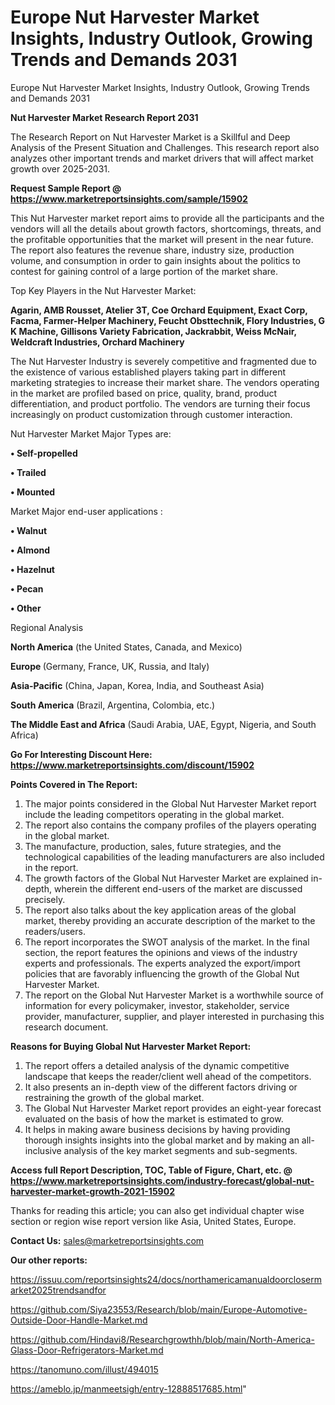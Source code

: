 # Europe Nut Harvester Market Insights, Industry Outlook, Growing Trends and Demands 2031
Europe Nut Harvester Market Insights, Industry Outlook, Growing Trends and Demands 2031

<strong>Nut Harvester Market Research Report 2031</strong>

The Research Report on Nut Harvester Market is a Skillful and Deep Analysis of the Present Situation and Challenges. This research report also analyzes other important trends and market drivers that will affect market growth over 2025-2031.

<strong>Request Sample Report @ <a href=https://www.marketreportsinsights.com/sample/15902>https://www.marketreportsinsights.com/sample/15902</a></strong>

This Nut Harvester market report aims to provide all the participants and the vendors will all the details about growth factors, shortcomings, threats, and the profitable opportunities that the market will present in the near future. The report also features the revenue share, industry size, production volume, and consumption in order to gain insights about the politics to contest for gaining control of a large portion of the market share.

Top Key Players in the Nut Harvester Market:

<strong>Agarin, AMB Rousset, Atelier 3T, Coe Orchard Equipment, Exact Corp, Facma, Farmer-Helper Machinery, Feucht Obsttechnik, Flory Industries, G K Machine, Gillisons Variety Fabrication, Jackrabbit, Weiss McNair, Weldcraft Industries, Orchard Machinery</strong>

The Nut Harvester Industry is severely competitive and fragmented due to the existence of various established players taking part in different marketing strategies to increase their market share. The vendors operating in the market are profiled based on price, quality, brand, product differentiation, and product portfolio. The vendors are turning their focus increasingly on product customization through customer interaction.

Nut Harvester Market Major Types are:

<strong>• Self-propelled

• Trailed

• Mounted</strong>

Market Major end-user applications :

<strong>• Walnut

• Almond

• Hazelnut

• Pecan

• Other</strong>

Regional Analysis

</u><strong><b>North America</b></strong> (the United States, Canada, and Mexico)

<strong><b>Europe </b></strong>(Germany, France, UK, Russia, and Italy)

<strong><b>Asia-Pacific</b></strong> (China, Japan, Korea, India, and Southeast Asia)

<strong><b>South America</b></strong> (Brazil, Argentina, Colombia, etc.)

<strong><b>The Middle East and Africa</b></strong> (Saudi Arabia, UAE, Egypt, Nigeria, and South Africa)

<strong>Go For Interesting Discount Here: <a href=https://www.marketreportsinsights.com/discount/15902>https://www.marketreportsinsights.com/discount/15902</a></strong>

<strong>Points Covered in The Report:</strong>
<ol>
  <li>The major points considered in the Global Nut Harvester Market report include the leading competitors operating in the global market.</li>
  <li>The report also contains the company profiles of the players operating in the global market.</li>
  <li>The manufacture, production, sales, future strategies, and the technological capabilities of the leading manufacturers are also included in the report.</li>
  <li>The growth factors of the Global Nut Harvester Market are explained in-depth, wherein the different end-users of the market are discussed precisely.</li>
  <li>The report also talks about the key application areas of the global market, thereby providing an accurate description of the market to the readers/users.</li>
  <li>The report incorporates the SWOT analysis of the market. In the final section, the report features the opinions and views of the industry experts and professionals. The experts analyzed the export/import policies that are favorably influencing the growth of the Global Nut Harvester Market.</li>
  <li>The report on the Global Nut Harvester Market is a worthwhile source of information for every policymaker, investor, stakeholder, service provider, manufacturer, supplier, and player interested in purchasing this research document.</li>
</ol>
<strong>Reasons for Buying Global Nut Harvester Market Report:</strong>

<ol>
  <li>The report offers a detailed analysis of the dynamic competitive landscape that keeps the reader/client well ahead of the competitors.</li>
  <li>It also presents an in-depth view of the different factors driving or restraining the growth of the global market.</li>
  <li>The Global Nut Harvester Market report provides an eight-year forecast evaluated on the basis of how the market is estimated to grow.</li>
  <li>It helps in making aware business decisions by having providing thorough insights insights into the global market and by making an all-inclusive analysis of the key market segments and sub-segments.</li>
</ol>
<strong>Access full Report Description, TOC, Table of Figure, Chart, etc. @ <a href=https://www.marketreportsinsights.com/industry-forecast/global-nut-harvester-market-growth-2021-15902>https://www.marketreportsinsights.com/industry-forecast/global-nut-harvester-market-growth-2021-15902</a></strong>


Thanks for reading this article; you can also get individual chapter wise section or region wise report version like Asia, United States, Europe.

<strong>Contact Us:</strong>
sales@marketreportsinsights.com

<strong>Our other reports:</strong>

<a href=https://issuu.com/reportsinsights24/docs/northamericamanualdoorclosermarket2025trendsandfor>https://issuu.com/reportsinsights24/docs/northamericamanualdoorclosermarket2025trendsandfor</a>

<a href=https://github.com/Siya23553/Research/blob/main/Europe-Automotive-Outside-Door-Handle-Market.md>https://github.com/Siya23553/Research/blob/main/Europe-Automotive-Outside-Door-Handle-Market.md</a>

<a href=https://github.com/Hindavi8/Researchgrowthh/blob/main/North-America-Glass-Door-Refrigerators-Market.md>https://github.com/Hindavi8/Researchgrowthh/blob/main/North-America-Glass-Door-Refrigerators-Market.md</a>

<a href=https://tanomuno.com/illust/494015>https://tanomuno.com/illust/494015</a>

<a href=https://ameblo.jp/manmeetsigh/entry-12888517685.html>https://ameblo.jp/manmeetsigh/entry-12888517685.html</a>"
